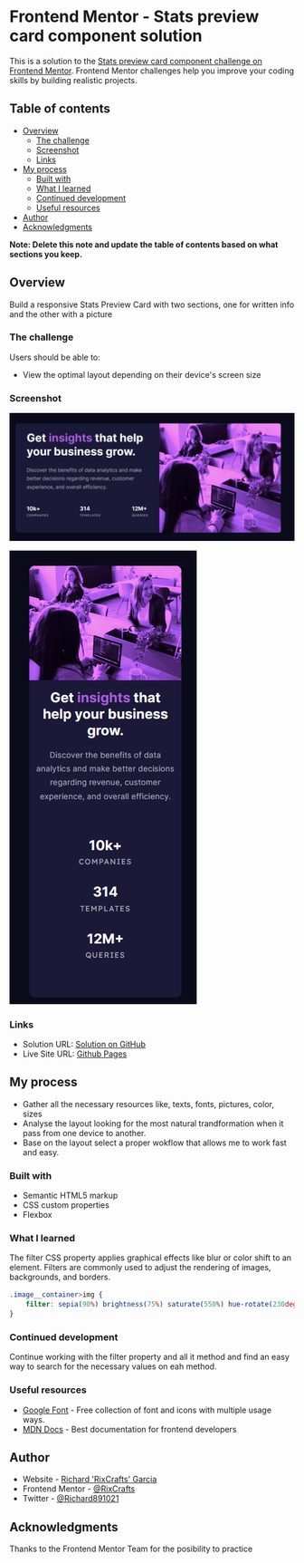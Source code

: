 # Frontend Mentor - Stats preview card component solution

This is a solution to the [Stats preview card component challenge on Frontend Mentor](https://www.frontendmentor.io/challenges/stats-preview-card-component-8JqbgoU62). Frontend Mentor challenges help you improve your coding skills by building realistic projects. 

## Table of contents

- [Overview](#overview)
  - [The challenge](#the-challenge)
  - [Screenshot](#screenshot)
  - [Links](#links)
- [My process](#my-process)
  - [Built with](#built-with)
  - [What I learned](#what-i-learned)
  - [Continued development](#continued-development)
  - [Useful resources](#useful-resources)
- [Author](#author)
- [Acknowledgments](#acknowledgments)

**Note: Delete this note and update the table of contents based on what sections you keep.**

## Overview

Build a responsive Stats Preview Card with two sections, one for written info and the other with a picture

### The challenge

Users should be able to:

- View the optimal layout depending on their device's screen size

### Screenshot

![Card on desktops and tablets](./design/Screenshot%20Desktop.png)

![Card on mobile version](./design/Screenshot%20mobile%20version.png)

### Links

- Solution URL: [Solution on GitHub](https://github.com/RixCrafts/Frontend-Mentor/tree/master/Projects/Stats%20Preview%20Card)
- Live Site URL: [Github Pages](https://rixcrafts.github.io/Frontend-Mentor/Projects/Stats%20Preview%20Card/index.html)

## My process

- Gather all the necessary resources like, texts, fonts, pictures, color, sizes
- Analyse the layout looking for the most natural trandformation when it pass from one device to another.
- Base on the layout select a proper wokflow that allows me to work fast and easy.

### Built with

- Semantic HTML5 markup
- CSS custom properties
- Flexbox

### What I learned

The filter CSS property applies graphical effects like blur or color shift to an element. Filters are commonly used to adjust the rendering of images, backgrounds, and borders.


```css
.image__container>img {
    filter: sepia(90%) brightness(75%) saturate(550%) hue-rotate(230deg);
}
```

### Continued development

Continue working with the filter property and all it method and find an easy way to search for the necessary values on eah method.

### Useful resources

- [Google Font](https://fonts.google.com) - Free collection of font and icons with multiple usage ways.
- [MDN Docs](https://developer.mozilla.org/en-US/) - Best documentation for frontend developers


## Author

- Website - [Richard 'RixCrafts' Garcia](https://www.your-site.com)
- Frontend Mentor - [@RixCrafts](https://www.frontendmentor.io/profile/RixCrafts)
- Twitter - [@Richard891021](https://twitter.com/Richard891021)

## Acknowledgments

Thanks to the Frontend Mentor Team for the posibility to practice
